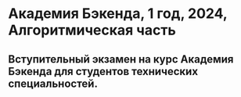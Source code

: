# Академия Бэкенда, 1 год, 2024, Алгоритмическая часть
## Вступительный экзамен на курс Академия Бэкенда для студентов технических специальностей.
